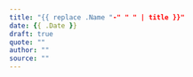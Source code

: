 ```yaml
---
title: "{{ replace .Name "-" " " | title }}"
date: {{ .Date }}
draft: true
quote: ""
author: ""
source: ""
---
```


<!-- Optional: Add your reflection on this quote here --> 